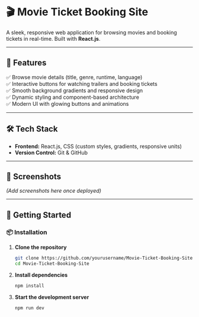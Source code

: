 # 🎬 Movie Ticket Booking Site

A sleek, responsive web application for browsing movies and booking tickets in real-time. Built with **React.js**.

---

## 🚀 Features

✅ Browse movie details (title, genre, runtime, language)  
✅ Interactive buttons for watching trailers and booking tickets  
✅ Smooth background gradients and responsive design  
✅ Dynamic styling and component-based architecture  
✅ Modern UI with glowing buttons and animations  

---

## 🛠️ Tech Stack

- **Frontend:** React.js, CSS (custom styles, gradients, responsive units)
- **Version Control:** Git & GitHub

---

## 📸 Screenshots

*(Add screenshots here once deployed)*

---


## 🚀 Getting Started

### 📦 Installation

1. **Clone the repository**

   ```bash
   git clone https://github.com/yourusername/Movie-Ticket-Booking-Site.git
   cd Movie-Ticket-Booking-Site
   ```

2. **Install dependencies**

    ```bash
    npm install
    ```
3. **Start the development server**

    ```bash
    npm run dev
    ```